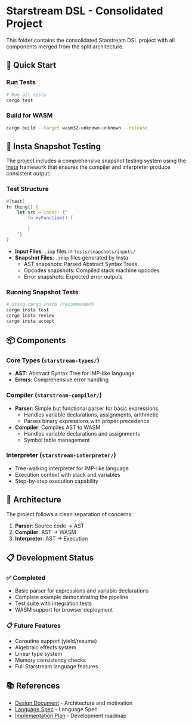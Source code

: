 # Starstream DSL - Consolidated Project

This folder contains the consolidated Starstream DSL project with all components merged from the split architecture.

## 🚀 Quick Start

### Run Tests

```bash
# Run all tests
cargo test
```

### Build for WASM

```bash
cargo build --target wasm32-unknown-unknown --release
```

## 🧪 Insta Snapshot Testing

The project includes a comprehensive snapshot testing system using the [Insta](https://insta.rs/) framework that ensures the compiler and interpreter produce consistent output:

### Test Structure

```rust
#[test]
fn thing() {
    let src = indoc! {"
        fn myFunction() {

        }
    "}
}
```

- **Input Files**: `.imp` files in `tests/snapshots/inputs/`
- **Snapshot Files**: `.snap` files generated by Insta
  - AST snapshots: Parsed Abstract Syntax Trees
  - Opcodes snapshots: Compiled stack machine opcodes
  - Error snapshots: Expected error outputs

### Running Snapshot Tests

```bash
# Using cargo insta (recommended)
cargo insta test
cargo insta review
cargo insta accept
```

## 📦 Components

### Core Types (`starstream-types/`)

- **AST**: Abstract Syntax Tree for IMP-like language
- **Errors**: Comprehensive error handling

### Compiler (`starstream-compiler/`)

- **Parser**: Simple but functional parser for basic expressions
  - Handles variable declarations, assignments, arithmetic
  - Parses binary expressions with proper precedence
- **Compiler**: Compiles AST to WASM
  - Handles variable declarations and assignments
  - Symbol table management

### Interpreter (`starstream-interpreter/`)

- Tree-walking interpreter for IMP-like language
- Execution context with stack and variables
- Step-by-step execution capability

## 🔧 Architecture

The project follows a clean separation of concerns:

1. **Parser**: Source code → AST
2. **Compiler**: AST → WASM
3. **Interpreter**: AST → Execution

## 📋 Development Status

### ✅ Completed

- Basic parser for expressions and variable declarations
- Complete example demonstrating the pipeline
- Test suite with integration tests
- WASM support for browser deployment

### 📋 Future Features

- Coroutine support (yield/resume)
- Algebraic effects system
- Linear type system
- Memory consistency checks
- Full Starstream language features

## 📚 References

- [Design Document](docs/design.md) - Architecture and motivation
- [Language Spec](docs/language-spec.md) - Language Spec
- [Implementation Plan](impl-plan.md) - Development roadmap
